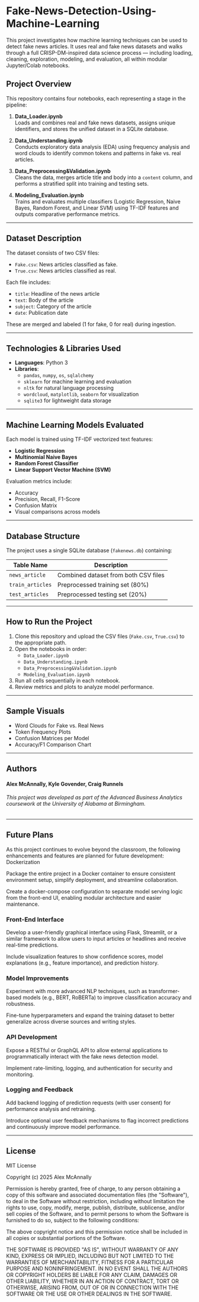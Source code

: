 # Fake-News-Detection-Using-Machine-Learning
This project investigates how machine learning techniques can be used to detect fake news articles. It uses real and fake news datasets and walks through a full CRISP-DM-inspired data science process — including loading, cleaning, exploration, modeling, and evaluation, all within modular Jupyter/Colab notebooks.

## Project Overview

This repository contains four notebooks, each representing a stage in the pipeline:

1. **Data_Loader.ipynb**  
   Loads and combines real and fake news datasets, assigns unique identifiers, and stores the unified dataset in a SQLite database.

2. **Data_Understanding.ipynb**  
   Conducts exploratory data analysis (EDA) using frequency analysis and word clouds to identify common tokens and patterns in fake vs. real articles.

3. **Data_Preprocessing&Validation.ipynb**  
   Cleans the data, merges article title and body into a `content` column, and performs a stratified split into training and testing sets.

4. **Modeling_Evaluation.ipynb**  
   Trains and evaluates multiple classifiers (Logistic Regression, Naive Bayes, Random Forest, and Linear SVM) using TF-IDF features and outputs comparative performance metrics.

---

## Dataset Description

The dataset consists of two CSV files:

- `Fake.csv`: News articles classified as fake.
- `True.csv`: News articles classified as real.

Each file includes:
- `title`: Headline of the news article
- `text`: Body of the article
- `subject`: Category of the article
- `date`: Publication date

These are merged and labeled (1 for fake, 0 for real) during ingestion.

---

## Technologies & Libraries Used

- **Languages**: Python 3
- **Libraries**:
  - `pandas`, `numpy`, `os`, `sqlalchemy`
  - `sklearn` for machine learning and evaluation
  - `nltk` for natural language processing
  - `wordcloud`, `matplotlib`, `seaborn` for visualization
  - `sqlite3` for lightweight data storage

---

## Machine Learning Models Evaluated

Each model is trained using TF-IDF vectorized text features:
- **Logistic Regression**
- **Multinomial Naive Bayes**
- **Random Forest Classifier**
- **Linear Support Vector Machine (SVM)**

Evaluation metrics include:
- Accuracy
- Precision, Recall, F1-Score
- Confusion Matrix
- Visual comparisons across models

---

## Database Structure

The project uses a single SQLite database (`fakenews.db`) containing:

| Table Name      | Description                                |
|-----------------|--------------------------------------------|
| `news_article`  | Combined dataset from both CSV files       |
| `train_articles`| Preprocessed training set (80%)            |
| `test_articles` | Preprocessed testing set (20%)             |

---

## How to Run the Project

1. Clone this repository and upload the CSV files (`Fake.csv`, `True.csv`) to the appropriate path.
2. Open the notebooks in order:
   - `Data_Loader.ipynb`
   - `Data_Understanding.ipynb`
   - `Data_Preprocessing&Validation.ipynb`
   - `Modeling_Evaluation.ipynb`
3. Run all cells sequentially in each notebook.
4. Review metrics and plots to analyze model performance.

---

## Sample Visuals

- Word Clouds for Fake vs. Real News
- Token Frequency Plots
- Confusion Matrices per Model
- Accuracy/F1 Comparison Chart

---

## Authors
#### Alex McAnnally, Kyle Govender, Craig Runnels

###### This project was developed as part of the Advanced Business Analytics coursework at the University of Alabama at Birmingham.
---

## Future Plans

As this project continues to evolve beyond the classroom, the following enhancements and features are planned for future development:
Dockerization

   Package the entire project in a Docker container to ensure consistent environment setup, simplify deployment, and streamline collaboration.

   Create a docker-compose configuration to separate model serving logic from the front-end UI, enabling modular architecture and easier maintenance.

### Front-End Interface

   Develop a user-friendly graphical interface using Flask, Streamlit, or a similar framework to allow users to input articles or headlines and receive real-time predictions.

   Include visualization features to show confidence scores, model explanations (e.g., feature importance), and prediction history.

### Model Improvements

   Experiment with more advanced NLP techniques, such as transformer-based models (e.g., BERT, RoBERTa) to improve classification accuracy and robustness.

   Fine-tune hyperparameters and expand the training dataset to better generalize across diverse sources and writing styles.

### API Development

   Expose a RESTful or GraphQL API to allow external applications to programmatically interact with the fake news detection model.

   Implement rate-limiting, logging, and authentication for security and monitoring.

### Logging and Feedback

   Add backend logging of prediction requests (with user consent) for performance analysis and retraining.

   Introduce optional user feedback mechanisms to flag incorrect predictions and continuously improve model performance.

---

## License
   MIT License
   
   Copyright (c) 2025 Alex McAnnally
   
   Permission is hereby granted, free of charge, to any person obtaining a copy
   of this software and associated documentation files (the "Software"), to deal
   in the Software without restriction, including without limitation the rights
   to use, copy, modify, merge, publish, distribute, sublicense, and/or sell
   copies of the Software, and to permit persons to whom the Software is
   furnished to do so, subject to the following conditions:
   
   The above copyright notice and this permission notice shall be included in all
   copies or substantial portions of the Software.
   
   THE SOFTWARE IS PROVIDED "AS IS", WITHOUT WARRANTY OF ANY KIND, EXPRESS OR
   IMPLIED, INCLUDING BUT NOT LIMITED TO THE WARRANTIES OF MERCHANTABILITY,
   FITNESS FOR A PARTICULAR PURPOSE AND NONINFRINGEMENT. IN NO EVENT SHALL THE
   AUTHORS OR COPYRIGHT HOLDERS BE LIABLE FOR ANY CLAIM, DAMAGES OR OTHER
   LIABILITY, WHETHER IN AN ACTION OF CONTRACT, TORT OR OTHERWISE, ARISING FROM,
   OUT OF OR IN CONNECTION WITH THE SOFTWARE OR THE USE OR OTHER DEALINGS IN THE
   SOFTWARE.
